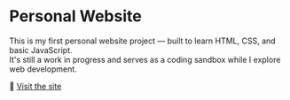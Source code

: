 # Personal Website

This is my first personal website project — built to learn HTML, CSS, and basic JavaScript.  
It's still a work in progress and serves as a coding sandbox while I explore web development.

🔗 [Visit the site](https://silvanleemann.github.io/Personal-website)
